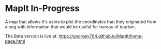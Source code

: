 # MapIt In-Progress
A map that allows it's users to plot the coordinates that they originated from along with information that would be useful for bureau of tourism.

The Beta version is live at: https://georgey764.github.io/MapIt/home-page.html
